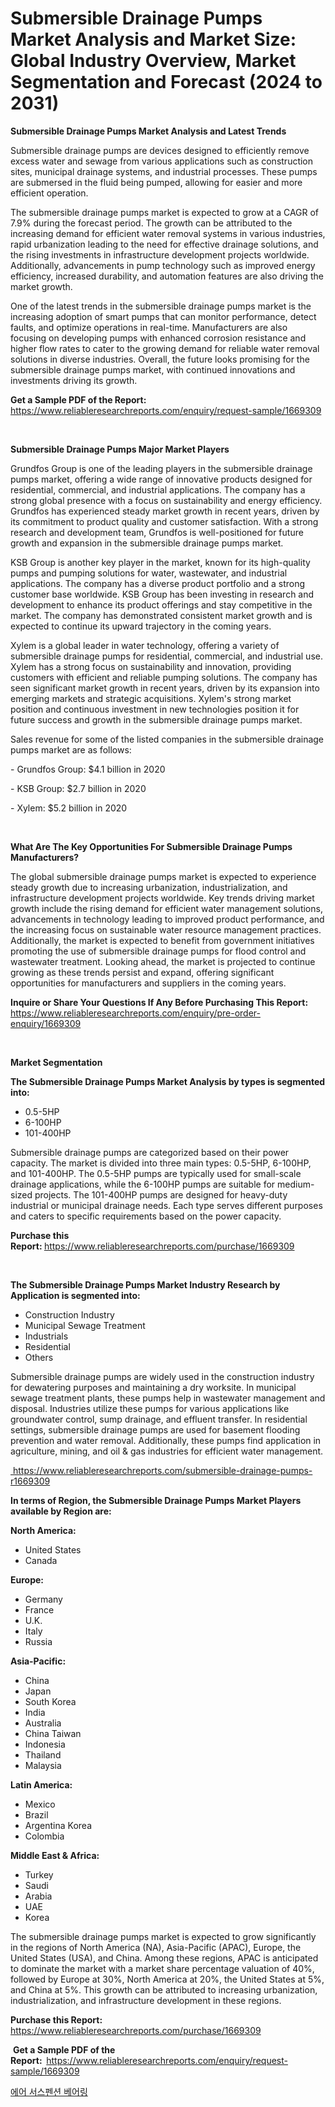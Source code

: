 <p><h1>Submersible Drainage Pumps Market Analysis and Market Size: Global Industry Overview, Market Segmentation and Forecast (2024 to 2031)</h1></p><p><strong>Submersible Drainage Pumps Market Analysis and Latest Trends</strong></p>
<p><p>Submersible drainage pumps are devices designed to efficiently remove excess water and sewage from various applications such as construction sites, municipal drainage systems, and industrial processes. These pumps are submersed in the fluid being pumped, allowing for easier and more efficient operation.</p><p>The submersible drainage pumps market is expected to grow at a CAGR of 7.9% during the forecast period. The growth can be attributed to the increasing demand for efficient water removal systems in various industries, rapid urbanization leading to the need for effective drainage solutions, and the rising investments in infrastructure development projects worldwide. Additionally, advancements in pump technology such as improved energy efficiency, increased durability, and automation features are also driving the market growth.</p><p>One of the latest trends in the submersible drainage pumps market is the increasing adoption of smart pumps that can monitor performance, detect faults, and optimize operations in real-time. Manufacturers are also focusing on developing pumps with enhanced corrosion resistance and higher flow rates to cater to the growing demand for reliable water removal solutions in diverse industries. Overall, the future looks promising for the submersible drainage pumps market, with continued innovations and investments driving its growth.</p></p>
<p><strong>Get a Sample PDF of the Report:&nbsp;</strong> <a href="https://www.reliableresearchreports.com/enquiry/request-sample/1669309">https://www.reliableresearchreports.com/enquiry/request-sample/1669309</a></p>
<p>&nbsp;</p>
<p><strong>Submersible Drainage Pumps Major Market Players</strong></p>
<p><p>Grundfos Group is one of the leading players in the submersible drainage pumps market, offering a wide range of innovative products designed for residential, commercial, and industrial applications. The company has a strong global presence with a focus on sustainability and energy efficiency. Grundfos has experienced steady market growth in recent years, driven by its commitment to product quality and customer satisfaction. With a strong research and development team, Grundfos is well-positioned for future growth and expansion in the submersible drainage pumps market.</p><p>KSB Group is another key player in the market, known for its high-quality pumps and pumping solutions for water, wastewater, and industrial applications. The company has a diverse product portfolio and a strong customer base worldwide. KSB Group has been investing in research and development to enhance its product offerings and stay competitive in the market. The company has demonstrated consistent market growth and is expected to continue its upward trajectory in the coming years.</p><p>Xylem is a global leader in water technology, offering a variety of submersible drainage pumps for residential, commercial, and industrial use. Xylem has a strong focus on sustainability and innovation, providing customers with efficient and reliable pumping solutions. The company has seen significant market growth in recent years, driven by its expansion into emerging markets and strategic acquisitions. Xylem's strong market position and continuous investment in new technologies position it for future success and growth in the submersible drainage pumps market.</p><p>Sales revenue for some of the listed companies in the submersible drainage pumps market are as follows:</p><p>- Grundfos Group: $4.1 billion in 2020</p><p>- KSB Group: $2.7 billion in 2020</p><p>- Xylem: $5.2 billion in 2020</p></p>
<p>&nbsp;</p>
<p><strong>What Are The Key Opportunities For Submersible Drainage Pumps Manufacturers?</strong></p>
<p><p>The global submersible drainage pumps market is expected to experience steady growth due to increasing urbanization, industrialization, and infrastructure development projects worldwide. Key trends driving market growth include the rising demand for efficient water management solutions, advancements in technology leading to improved product performance, and the increasing focus on sustainable water resource management practices. Additionally, the market is expected to benefit from government initiatives promoting the use of submersible drainage pumps for flood control and wastewater treatment. Looking ahead, the market is projected to continue growing as these trends persist and expand, offering significant opportunities for manufacturers and suppliers in the coming years.</p></p>
<p><strong>Inquire or Share Your Questions If Any Before Purchasing This Report:</strong> <a href="https://www.reliableresearchreports.com/enquiry/pre-order-enquiry/1669309">https://www.reliableresearchreports.com/enquiry/pre-order-enquiry/1669309</a></p>
<p>&nbsp;</p>
<p><strong>Market Segmentation</strong></p>
<p><strong>The Submersible Drainage Pumps Market Analysis by types is segmented into:</strong></p>
<p><ul><li>0.5-5HP</li><li>6-100HP</li><li>101-400HP</li></ul></p>
<p><p>Submersible drainage pumps are categorized based on their power capacity. The market is divided into three main types: 0.5-5HP, 6-100HP, and 101-400HP. The 0.5-5HP pumps are typically used for small-scale drainage applications, while the 6-100HP pumps are suitable for medium-sized projects. The 101-400HP pumps are designed for heavy-duty industrial or municipal drainage needs. Each type serves different purposes and caters to specific requirements based on the power capacity.</p></p>
<p><strong>Purchase this Report:&nbsp;</strong><a href="https://www.reliableresearchreports.com/purchase/1669309">https://www.reliableresearchreports.com/purchase/1669309</a></p>
<p>&nbsp;</p>
<p><strong>The Submersible Drainage Pumps Market Industry Research by Application is segmented into:</strong></p>
<p><ul><li>Construction Industry</li><li>Municipal Sewage Treatment</li><li>Industrials</li><li>Residential</li><li>Others</li></ul></p>
<p><p>Submersible drainage pumps are widely used in the construction industry for dewatering purposes and maintaining a dry worksite. In municipal sewage treatment plants, these pumps help in wastewater management and disposal. Industries utilize these pumps for various applications like groundwater control, sump drainage, and effluent transfer. In residential settings, submersible drainage pumps are used for basement flooding prevention and water removal. Additionally, these pumps find application in agriculture, mining, and oil & gas industries for efficient water management.</p></p>
<p><a href="https://www.reliableresearchreports.com/submersible-drainage-pumps-r1669309">&nbsp;https://www.reliableresearchreports.com/submersible-drainage-pumps-r1669309</a></p>
<p><strong>In terms of Region, the Submersible Drainage Pumps Market Players available by Region are:</strong></p>
<p>
    <p> <strong> North America: </strong>
        <ul>
            <li>United States</li>
            <li>Canada</li>
        </ul>
        </p> 
    <p> <strong> Europe: </strong>
        <ul>
            <li>Germany</li>
            <li>France</li>
            <li>U.K.</li>
            <li>Italy</li>
            <li>Russia</li>
        </ul>
        </p> 
    <p> <strong> Asia-Pacific: </strong>
        <ul>
            <li>China</li>
            <li>Japan</li>
            <li>South Korea</li>
            <li>India</li>
            <li>Australia</li>
            <li>China Taiwan</li>
            <li>Indonesia</li>
            <li>Thailand</li>
            <li>Malaysia</li>
        </ul>
        </p> 
    <p> <strong> Latin America: </strong>
        <ul>
            <li>Mexico</li>
            <li>Brazil</li>
            <li>Argentina Korea</li>
            <li>Colombia</li>
        </ul>
        </p> 
    <p> <strong> Middle East & Africa: </strong>
        <ul>
            <li>Turkey</li>
            <li>Saudi</li>
            <li>Arabia</li>
            <li>UAE</li>
            <li>Korea</li>
        </ul>
    </p>
    </p>
<p><p>The submersible drainage pumps market is expected to grow significantly in the regions of North America (NA), Asia-Pacific (APAC), Europe, the United States (USA), and China. Among these regions, APAC is anticipated to dominate the market with a market share percentage valuation of 40%, followed by Europe at 30%, North America at 20%, the United States at 5%, and China at 5%. This growth can be attributed to increasing urbanization, industrialization, and infrastructure development in these regions.</p></p>
<p><strong>Purchase this Report: </strong><a href="https://www.reliableresearchreports.com/purchase/1669309">https://www.reliableresearchreports.com/purchase/1669309</a></p>
<p>&nbsp;<strong>Get a Sample PDF of the Report:&nbsp;&nbsp;</strong><a href="https://www.reliableresearchreports.com/enquiry/request-sample/1669309">https://www.reliableresearchreports.com/enquiry/request-sample/1669309</a></p>
<p><strong></strong></p>
<p><p><a href="https://github.com/bbbexter1/Market-Research-Report-List-1/blob/main/3072820164919.md">에어 서스펜션 베어링</a></p></p>